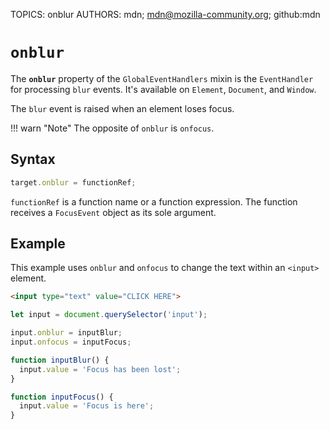 TOPICS: onblur
AUTHORS: mdn; mdn@mozilla-community.org; github:mdn

# `onblur`

The **`onblur`** property of the `GlobalEventHandlers` mixin is the `EventHandler` for processing
`blur` events. It's available on `Element`, `Document`, and `Window`.

The `blur` event is raised when an element loses focus.

!!! warn "Note"
    The opposite of `onblur` is `onfocus`.

## Syntax

```javascript
target.onblur = functionRef;
```

`functionRef` is a function name or a function expression. The function receives a `FocusEvent`
object as its sole argument.

## Example

This example uses `onblur` and `onfocus` to change the text within an `<input>` element.

```html
<input type="text" value="CLICK HERE">
```

```javascript
let input = document.querySelector('input');

input.onblur = inputBlur;
input.onfocus = inputFocus;

function inputBlur() {
  input.value = 'Focus has been lost';
}

function inputFocus() {
  input.value = 'Focus is here';
}
```
